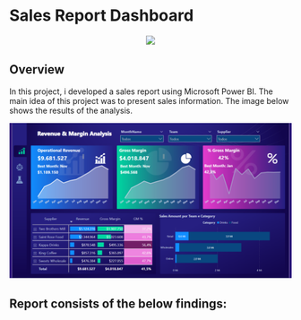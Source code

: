 # Sales Report Dashboard

<p align="center"><img src=".Images/img.png" ></p>

## Overview
In this project, i developed a sales report using Microsoft Power BI. The main idea of this project was to present sales information. The image below shows the results of the analysis.

<p align="left"><img src="./Dashboard.png" ></p>

## Report consists of the below findings:
